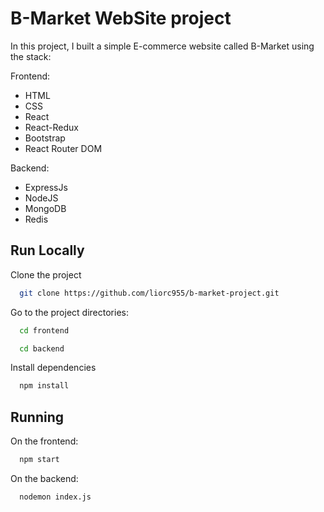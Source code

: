 
# B-Market WebSite project

In this project, I built a simple E-commerce website called B-Market using the stack:

Frontend:
- HTML
- CSS
- React
- React-Redux
- Bootstrap
- React Router DOM

Backend:
- ExpressJs
- NodeJS
- MongoDB
- Redis
    
## Run Locally

Clone the project

```bash
  git clone https://github.com/liorc955/b-market-project.git
```

Go to the project directories:

```bash
  cd frontend
```

```bash
  cd backend
```

Install dependencies

```bash
  npm install
```

## Running

On the frontend:

```bash
  npm start
```

On the backend:

```bash
  nodemon index.js
```

